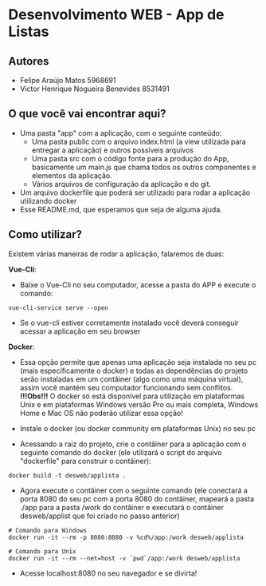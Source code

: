 # Desenvolvimento WEB - App de Listas

## Autores
- Felipe Araújo Matos 5968691
- Victor Henrique Nogueira Benevides 8531491

## O que você vai encontrar aqui?
- Uma pasta "app" com a aplicação, com o seguinte conteúdo:
  - Uma pasta public com o arquivo index.html (a view utilizada para entregar a aplicação) e outros possíveis arquivos
  - Uma pasta src com o código fonte para a produção do App, basicamente um main.js que chama todos os outros componentes e elementos da aplicação.
  - Vários arquivos de configuração da aplicação e do git.
- Um arquivo dockerfile que poderá ser utilizado para rodar a aplicação utilizando docker
- Esse README.md, que esperamos que seja de alguma ajuda.

## Como utilizar?
Existem várias maneiras de rodar a aplicação, falaremos de duas:

__Vue-Cli__:
- Baixe o Vue-Cli no seu computador, acesse a pasta do APP e execute o comando:
```
vue-cli-service serve --open
```
- Se o vue-cli estiver corretamente instalado você deverá conseguir acessar a aplicação em seu browser

__Docker__:
- Essa opção permite que apenas uma aplicação seja instalada no seu pc (mais específicamente o docker) e todas as dependências do projeto serão instaladas em um contâiner (algo como uma máquina virtual), assim você mantém seu computador funcionando sem conflitos.
**!!!Obs!!!** O docker só está disponível para utilização em plataformas Unix e em plataformas Windows versão Pro ou mais completa, Windows Home e Mac OS não poderão utilizar essa opção!

- Instale o docker (ou docker community em plataformas Unix) no seu pc
- Acessando a raiz do projeto, crie o contâiner para a aplicação com o seguinte comando do docker (ele utilizará o script do arquivo "dockerfile" para construir o contâiner):
```
docker build -t desweb/applista .
```

- Agora execute o contâiner com o seguinte comando (ele conectará a porta 8080 do seu pc com a porta 8080 do contâiner, mapeará a pasta ./app para a pasta /work do contâiner e executará o contâiner desweb/applist que foi criado no passo anterior)
```
# Comando para Windows
docker run -it --rm -p 8080:8080 -v %cd%/app:/work desweb/applista

# Comando para Unix
docker run -it --rm --net=host -v `pwd`/app:/work desweb/applista
```
- Acesse localhost:8080 no seu navegador e se divirta!
